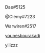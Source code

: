 Dae#5125

@Clémy#7223 

Warwiren#2517

[younesbourakadi](https://www.github.com/younesbourakadi)

yilizzz
